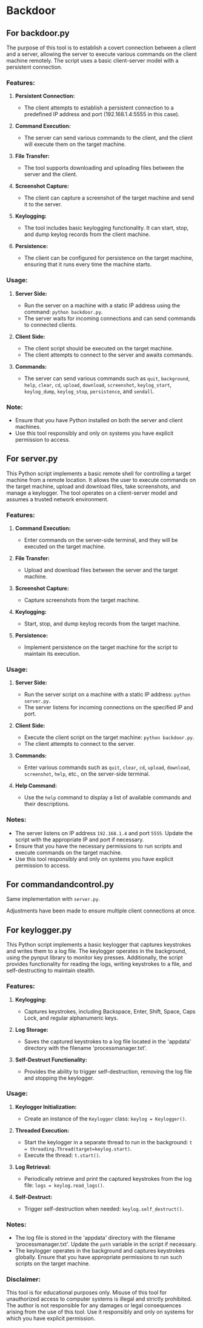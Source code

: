 # Backdoor

## For backdoor.py

The purpose of this tool is to establish a covert connection between a client and a server, allowing the server to execute various commands on the client machine remotely. 
The script uses a basic client-server model with a persistent connection.


### Features:

1. **Persistent Connection:**
   - The client attempts to establish a persistent connection to a predefined IP address and port (192.168.1.4:5555 in this case).

2. **Command Execution:**
   - The server can send various commands to the client, and the client will execute them on the target machine.

3. **File Transfer:**
   - The tool supports downloading and uploading files between the server and the client.

4. **Screenshot Capture:**
   - The client can capture a screenshot of the target machine and send it to the server.

5. **Keylogging:**
   - The tool includes basic keylogging functionality. It can start, stop, and dump keylog records from the client machine.

6. **Persistence:**
   - The client can be configured for persistence on the target machine, ensuring that it runs every time the machine starts.

### Usage:

1. **Server Side:**
   - Run the server on a machine with a static IP address using the command: `python backdoor.py`.
   - The server waits for incoming connections and can send commands to connected clients.

2. **Client Side:**
   - The client script should be executed on the target machine.
   - The client attempts to connect to the server and awaits commands.

3. **Commands:**
   - The server can send various commands such as `quit`, `background`, `help`, `clear`, `cd`, `upload`, `download`, `screenshot`, `keylog_start`, `keylog_dump`, `keylog_stop`, `persistence`, and `sendall`.


### Note:

- Ensure that you have Python installed on both the server and client machines.
- Use this tool responsibly and only on systems you have explicit permission to access.



## For server.py

This Python script implements a basic remote shell for controlling a target machine from a remote location. 
It allows the user to execute commands on the target machine, upload and download files, take screenshots, and manage a keylogger. 
The tool operates on a client-server model and assumes a trusted network environment.


### Features:

1. **Command Execution:**
   - Enter commands on the server-side terminal, and they will be executed on the target machine.

2. **File Transfer:**
   - Upload and download files between the server and the target machine.

3. **Screenshot Capture:**
   - Capture screenshots from the target machine.

4. **Keylogging:**
   - Start, stop, and dump keylog records from the target machine.

5. **Persistence:**
   - Implement persistence on the target machine for the script to maintain its execution.

### Usage:

1. **Server Side:**
   - Run the server script on a machine with a static IP address: `python server.py`.
   - The server listens for incoming connections on the specified IP and port.

2. **Client Side:**
   - Execute the client script on the target machine: `python backdoor.py`.
   - The client attempts to connect to the server.

3. **Commands:**
   - Enter various commands such as `quit`, `clear`, `cd`, `upload`, `download`, `screenshot`, `help`, etc., on the server-side terminal.

4. **Help Command:**
   - Use the `help` command to display a list of available commands and their descriptions.

### Notes:

- The server listens on IP address `192.168.1.4` and port `5555`. Update the script with the appropriate IP and port if necessary.
- Ensure that you have the necessary permissions to run scripts and execute commands on the target machine.
- Use this tool responsibly and only on systems you have explicit permission to access.



## For commandandcontrol.py

Same implementation with `server.py`.

Adjustments have been made to ensure multiple client connections at once.


## For keylogger.py

This Python script implements a basic keylogger that captures keystrokes and writes them to a log file. 
The keylogger operates in the background, using the pynput library to monitor key presses.
Additionally, the script provides functionality for reading the logs, writing keystrokes to a file, and self-destructing to maintain stealth.

### Features:

1. **Keylogging:**
   - Captures keystrokes, including Backspace, Enter, Shift, Space, Caps Lock, and regular alphanumeric keys.

2. **Log Storage:**
   - Saves the captured keystrokes to a log file located in the 'appdata' directory with the filename 'processmanager.txt'.

3. **Self-Destruct Functionality:**
   - Provides the ability to trigger self-destruction, removing the log file and stopping the keylogger.

### Usage:

1. **Keylogger Initialization:**
   - Create an instance of the `Keylogger` class: `keylog = Keylogger()`.

2. **Threaded Execution:**
   - Start the keylogger in a separate thread to run in the background: `t = threading.Thread(target=keylog.start)`.
   - Execute the thread: `t.start()`.

3. **Log Retrieval:**
   - Periodically retrieve and print the captured keystrokes from the log file: `logs = keylog.read_logs()`.

4. **Self-Destruct:**
   - Trigger self-destruction when needed: `keylog.self_destruct()`.

### Notes:

- The log file is stored in the 'appdata' directory with the filename 'processmanager.txt'. Update the `path` variable in the script if necessary.
- The keylogger operates in the background and captures keystrokes globally. Ensure that you have appropriate permissions to run such scripts on the target machine.


### Disclaimer:

This tool is for educational purposes only. 
Misuse of this tool for unauthorized access to computer systems is illegal and strictly prohibited. 
The author is not responsible for any damages or legal consequences arising from the use of this tool.
Use it responsibly and only on systems for which you have explicit permission.

